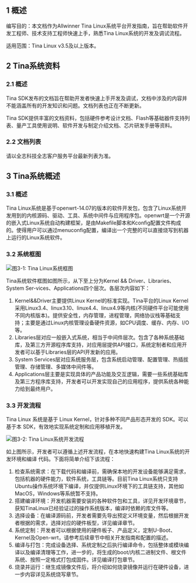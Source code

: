 ## 1 概述

编写目的：本文档作为Allwinner Tina Linux系统平台开发指南，旨在帮助软件开发工程师、技术支持工程师快速上手，熟悉Tina Linux系统的开发及调试流程。

适用范围：Tina Linux v3.5及以上版本。


## 2 Tina系统资料

### 2.1 概述

Tina SDK发布的文档旨在帮助开发者快速上手开发及调试，文档中涉及的内容并不能涵盖所有的开发知识和问题。文档列表也正在不断更新。


Tina SDK提供丰富的文档资料，包括硬件参考设计文档、Flash等基础器件支持列表、量产工具使用说明、软件开发与制定介绍文档、芯片研发手册等资料。

### 2.2 文档列表

请以全志科技全志客户服务平台最新列表为准。

## 3 Tina系统概述

### 3.1 概述

Tina Linux系统是基于openwrt-14.07的版本的软件开发包，包含了Linux系统开发用到的内核源码、驱动、工具、系统中间件与应用程序包。openwrt是一个开源的嵌入式Linux系统自动构建框架，是由Makefile脚本和Kconfig配置文件构成的。使得用户可以通过menuconfig配置，编译出一个完整的可以直接烧写到机器上运行的Linux系统软件。

### 3.2 系统框图


![图3-1: Tina Linux系统框图](http://photos.100ask.net/tina-docs/OpenRemoved_Tina_Linux_System_software_development_Guide-3-1.jpg)

Tina系统软件框图如图所示，从下至上分为Kernel && Driver、Libraries、System Ser-vices、Applications四个层次。各层次内容如下：


1. Kernel&&Driver主要提供Linux Kernel的标准实现。Tina平台的Linux Kernel 采用Linux3.4、linux3.10、linux4.4、linux4.9等内核(不同硬件平台可能使用不同内核版本)。提供安全性，内存管理，进程管理，网络协议栈等基础支持；主要是通过Linux内核管理设备硬件资源，如CPU调度、缓存、内存、I/O等。
2. Libraries层对应一般嵌入式系统，相当于中间件层次。包含了各种系统基础库，及第三方开源程序库支持，对应用层提供API接口，系统定制者和应用开发者可以基于Libraries层的API开发新的应用。
3. System Services层对应系统服务层，包含系统启动管理、配置管理、热插拔管理、存储管理、多媒体中间件等。
4. Applications层主要是实现具体的产品功能及交互逻辑，需要一些系统基础库及第三方程序库支持，开发者可以开发实现自己的应用程序，提供系统各种能力给到最终用户。

### 3.3 开发流程

Tina Linux 系统是基于 Linux Kernel，针对多种不同产品形态开发的 SDK。可以基于本
SDK，有效地实现系统定制和应用移植开发。


![图3-2: Tina Linux系统开发流程](http://photos.100ask.net/tina-docs/OpenRemoved_Tina_Linux_System_software_development_Guide-3-2.jpg)

如上图所示，开发者可以遵循上述开发流程，在本地快速构建Tina Linux系统的开发环境和编译
代码。下面将简单介绍下该流程：

1. 检查系统需求：在下载代码和编译前，需确保本地的开发设备能够满足需求，包括机器的硬件能力，软件系统，工具链等。目前Tina Linux系统只支持Ubuntu操作系统环境下编译，并仅提供Linux环境下的工具链支持，其他如MacOS，Windows等系统暂不支持。
2. 搭建编译环境：开发机器需要安装的各种软件包和工具，详见开发环境章节，获知TinaLinux已经验证过的操作系统版本，编译时依赖的库文件等。
3. 选择设备：在编译源码前，开发者需要先导出预定义环境变量，然后根据开发者根据的需求，选择对应的硬件板型，详见编译章节。
4. 系统定制：开发者可以根据使用的硬件板子、产品定义，定制U-Boot、Kernel及Open-wrt，请参考后续章节中相关开发指南和配置的描述。
5. 编译与打包：完成设备选择、系统定制之后执行编译命令，包括整体或模块编译以及编译清理等工作，进一步的，将生成的boot/内核二进制文件、根文件系统、按照一定格式打包成固件。详见编译打包章节。
6. 烧录并运行：继生成镜像文件后，将介绍如何烧录镜像并运行在硬件设备，进一步内容详见系统烧写章节。